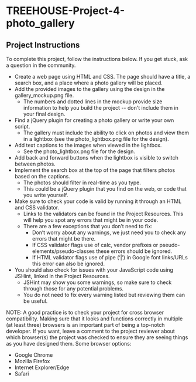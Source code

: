 # TREEHOUSE-Project-4-photo_gallery


## Project Instructions

To complete this project, follow the instructions below. If you get stuck, ask a question in the community.

* Create a web page using HTML and CSS. The page should have a title, a search box, and a place where a photo gallery will be placed.
* Add the provided images to the gallery using the design in the gallery_mockup.png file.
  * The numbers and dotted lines in the mockup provide size information to help you build the project -- don't include them in your final design.
* Find a jQuery plugin for creating a photo gallery or write your own script.
  * The gallery must include the ability to click on photos and view them in a lightbox (see the photo_lightbox.png file for the design).
* Add text captions to the images when viewed in the lightbox.
  * See the photo_lightbox.png file for the design.
* Add back and forward buttons when the lightbox is visible to switch between photos.
* Implement the search box at the top of the page that filters photos based on the captions.
  * The photos should filter in real-time as you type.
  * This could be a jQuery plugin that you find on the web, or code that you write yourself.
* Make sure to check your code is valid by running it through an HTML and CSS validator.
  * Links to the validators can be found in the Project Resources. This will help you spot any errors that might be in your code.
  * There are a few exceptions that you don’t need to fix:
    * Don’t worry about any warnings, we just need you to check any errors that might be there.
    * If CSS validator flags use of calc, vendor prefixes or pseudo-elements/pseudo-classes these errors should be ignored.
    * If HTML validator flags use of pipe (‘|’) in Google font links/URLs this error can also be ignored.
* You should also check for issues with your JavaScript code using JSHint, linked in the Project Resources.
  * JSHint may show you some warnings, so make sure to check through those for any potential problems.
  * You do not need to fix every warning listed but reviewing them can be useful.

NOTE: A good practice is to check your project for cross browser compatibility. Making sure that it looks and functions correctly in multiple (at least three) browsers is an important part of being a top-notch developer. If you want, leave a comment to the project reviewer about which browser(s) the project was checked to ensure they are seeing things as you have designed them.
Some browser options:
  * Google Chrome
  * Mozilla Firefox
  * Internet Explorer/Edge
  * Safari
